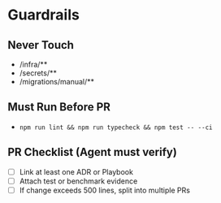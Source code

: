 # Guardrails
## Never Touch
- /infra/**
- /secrets/**
- /migrations/manual/**

## Must Run Before PR
- `npm run lint && npm run typecheck && npm test -- --ci`

## PR Checklist (Agent must verify)
- [ ] Link at least one ADR or Playbook
- [ ] Attach test or benchmark evidence
- [ ] If change exceeds 500 lines, split into multiple PRs
